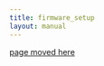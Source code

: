 ```yaml
---
title: firmware_setup
layout: manual
---
```


[page moved here](https://github.com/nortd/lasersaur/wiki/firmware_setup)
